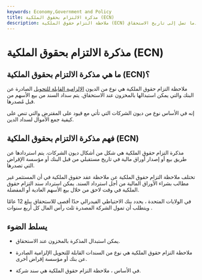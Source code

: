 ```yaml
---
keywords: Economy,Government and Policy
title: مذكرة الالتزام بحقوق الملكية (ECN)
description: ملاحظة التزام حقوق الملكية (ECN) هي نوع من السندات القابلة للتحويل التي يمكن استبدالها بأسهم الأسهم عندما تصل إلى تاريخ الاستحقاق.
---
```


# مذكرة الالتزام بحقوق الملكية (ECN)
## ما هي مذكرة الالتزام بحقوق الملكية (ECN)؟

ملاحظة التزام حقوق الملكية هي نوع من الديون [الإلزامية القابلة للتحويل](/mandatoryconvertible) الصادرة عن البنك والتي يمكن استبدالها بالمخزون عند الاستحقاق. يتم سداد السند من بيع الأسهم من قبل مُصدرها.

إنه في الأساس نوع من ديون الشركات التي تأتي مع قيود على المقترض والتي تنص على كيفية جمع الأموال لسداد الدين.

## فهم مذكرة الالتزام بحقوق الملكية (ECN)

مذكرة التزام حقوق الملكية هي شكل من أشكال ديون الشركات. يتم استردادها عن طريق بيع أو إصدار أوراق مالية في تاريخ مستقبلي من قبل البنك أو مؤسسة الإقراض التي تصدرها.

تختلف ملاحظة التزام حقوق الملكية عن ملاحظة عقد حقوق الملكية في أن المستثمر غير مطالب بشراء الأوراق المالية من أجل استرداد السند. يمكن استرداد سند التزام حقوق الملكية في وقت لاحق من خلال بيع الأسهم العادية أو المفضلة.

في الولايات المتحدة ، يحدد بنك الاحتياطي الفيدرالي حدًا أقصى للاستحقاق يبلغ 12 عامًا ويتطلب أن تمول الشركة المصدرة ثلث رأس المال كل أربع سنوات .

## يسلط الضوء

- يمكن استبدال المذكرة بالمخزون عند الاستحقاق.

- ملاحظة التزام حقوق الملكية هي نوع من السندات القابلة للتحويل الإلزامية الصادرة عن بنك أو مؤسسة إقراض أخرى.

- في الأساس ، ملاحظة التزام حقوق الملكية هي سند شركة.

